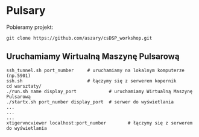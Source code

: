 # Pulsary

Pobieramy projekt:

`git clone https://github.com/aszary/csDSP_workshop.git`

## Uruchamiamy Wirtualną Maszynę Pulsarową

```
ssh_tunnel.sh port_number     # uruchamiamy na lokalnym komputerze (np.5901)
ssh.sh                        # łączymy się z serwerem kopernik
cd warsztaty/
./run.sh name display_port            # uruchamiamy Wirtualną Maszynę Pulsarową
./startx.sh port_number display_port  # serwer do wyświetlania
...
...
...
xtigervncviewer localhost:port_number        # łączymy się z serwerem do wyświetlania
```
